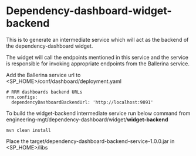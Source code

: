 # Dependency-dashboard-widget-backend

This is to generate an intermediate service which will act as the backend of the dependency-dashboard widget. 

The widget will call the endpoints mentioned in this service and the service is responsible for invoking appropriate endpoints from the Ballerina service.

Add the Ballerina service url to <SP_HOME>/conf/dashboard/deployment.yaml
```
# RRM dashboards backend URLs
rrm.configs:
  dependencyDashboardBackendUrl: 'http://localhost:9091'
```

To build the widget-backend intermediate service run below command from 
engineering-mgt/dependency-dashboard/widget/**widget-backend**
```
mvn clean install
```
Place the target/dependency-dashboard-backend-service-1.0.0.jar in <SP_HOME>/libs
